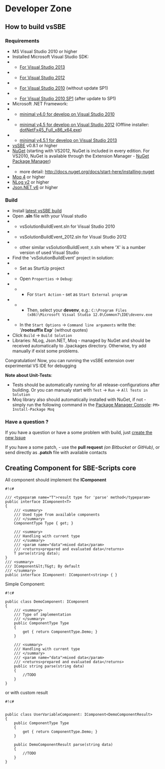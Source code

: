 # Developer Zone #

## How to build vsSBE ##

### Requirements ###

* MS Visual Studio 2010 or higher
* Installed Microsoft Visual Studio SDK:
* * [For Visual Studio 2013](http://www.microsoft.com/en-us/download/details.aspx?id=40758)
* * [For Visual Studio 2012](http://www.microsoft.com/en-us/download/details.aspx?id=30668)
* * [For Visual Studio 2010](http://www.microsoft.com/en-us/download/details.aspx?id=2680) (without update SP1)
* * [For Visual Studio 2010 SP1](http://www.microsoft.com/en-us/download/details.aspx?id=21835) (after update to SP1)
* Microsoft .NET Framework:
* * [minimal v4.0 for develop on Visual Studio 2010](http://www.microsoft.com/en-US/download/details.aspx?id=17718)
* * [minimal v4.5 for develop on Visual Studio 2012](http://www.microsoft.com/en-US/download/details.aspx?id=30653) (Offline installer: [dotNetFx45_Full_x86_x64.exe](http://go.microsoft.com/fwlink/?LinkId=225702))
* * [minimal v4.5.1 for develop on Visual Studio 2013](http://www.microsoft.com/en-US/download/details.aspx?id=40779)
* [vsSBE](http://visualstudiogallery.msdn.microsoft.com/0d1dbfd7-ed8a-40af-ae39-281bfeca2334/) v0.8.1 or higher
* [NuGet](https://www.nuget.org/) (starting with VS2012, NuGet is included in every edition. For VS2010, NuGet is available through the Extension Manager - [NuGet Package Manager](https://visualstudiogallery.msdn.microsoft.com/27077b70-9dad-4c64-adcf-c7cf6bc9970c))
* * more detail: http://docs.nuget.org/docs/start-here/installing-nuget
* [Moq 4](https://github.com/Moq/moq4) or higher
* [NLog v2](http://nlog-project.org/) or higher
* [Json.NET v6](http://json.codeplex.com/) or higher

### Build ###

* Install [latest vsSBE build](http://visualstudiogallery.msdn.microsoft.com/0d1dbfd7-ed8a-40af-ae39-281bfeca2334/referral/118151)
* Open **.sln** file with your Visual studio
* * vsSolutionBuildEvent.sln for Visual Studio 2010
* * vsSolutionBuildEvent_2012.sln for Visual Studio 2012
* * other similar vsSolutionBuildEvent`_X`.sln where 'X' is a number version of used Visual Studio
* Find the 'vsSolutionBuildEvent' project in solution:
* * Set as SturtUp project
* * Open `Properties` → `Debug`:
* * * For `Start Action` - set as `Start External program`
* * * Then, select your **devenv**, e.g.: `C:\Program Files (x86)\Microsoft Visual Studio 12.0\Common7\IDE\devenv.exe`
* * In the `Start Options` → `Command line arguments` write the: '**/rootsuffix Exp**' (without quotes)
* Click `Build` → `Build Solution`
* Libraries: NLog, Json.NET, Moq - managed by NuGet and should be received automatically to ./packages directory. Otherwise, try add manually if exist some problems.

Congratulation! Now, you can running the vsSBE extension over experimental VS IDE for debugging

**Note about Unit-Tests**:

* Tests should be automatically running for all release-configurations after building. Or you can manualy start with `Test` → `Run` → `All Tests in Solution`
* Moq library also should automatically installed with NuGet, if not - simply run the following command in the [Package Manager Console](http://docs.nuget.org/docs/start-here/using-the-package-manager-console):
`PM> Install-Package Moq`

### Have a question ? ###

If you have a question or have a some problem with build, just [create the new Issue](https://bitbucket.org/3F/vssolutionbuildevent/issues/new)

If you have a some patch, - use the **pull request** *(on Bitbucket or GitHub)*,  or send directly as **.patch** file with available contacts

## Creating Component for SBE-Scripts core ##

All component should implement the **IComponent**

```
#!c#

/// <typeparam name="T">result type for 'parse' method</typeparam>
public interface IComponent<T>
{
    /// <summary>
    /// Used type from available components
    /// </summary>
    ComponentType Type { get; }

    /// <summary>
    /// Handling with current type
    /// </summary>
    /// <param name="data">mixed data</param>
    /// <returns>prepared and evaluated data</returns>
    T parse(string data);
}
/// <summary>
/// IComponent&lt;T&gt; By default
/// </summary>
public interface IComponent: IComponent<string> { }
```

Simple Component:


```
#!c#

public class DemoComponent: IComponent
{
    /// <summary>
    /// Type of implementation
    /// </summary>
    public ComponentType Type
    {
        get { return ComponentType.Demo; }
    }

    /// <summary>
    /// Handling with current type
    /// </summary>
    /// <param name="data">mixed data</param>
    /// <returns>prepared and evaluated data</returns>
    public string parse(string data)
    {
        //TODO
    }
}
```


or with custom result


```
#!c#


public class UserVariableComponent: IComponent<DemoComponentResult>
{
    public ComponentType Type
    {
        get { return ComponentType.Demo; }
    }

    public DemoComponentResult parse(string data)
    {
        //TODO
    }
}
```


